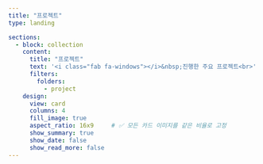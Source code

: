 ```yaml
---
title: "프로젝트"
type: landing

sections:
  - block: collection
    content:
      title: "프로젝트"
      text: '<i class="fab fa-windows"></i>&nbsp;진행한 주요 프로젝트<br>'
      filters:
        folders:
          - project
    design:
      view: card
      columns: 4
      fill_image: true
      aspect_ratio: 16x9     # ✅ 모든 카드 이미지를 같은 비율로 고정
      show_summary: true
      show_date: false
      show_read_more: false
---
```

